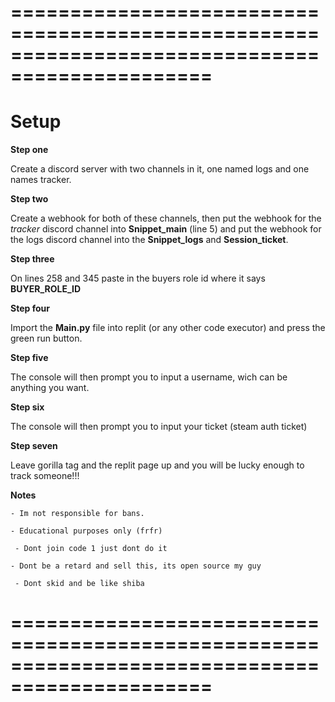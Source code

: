 
===============================================================================================                                                                                          
===============================================================================================


# Setup


**Step one**

Create a discord server with two channels in it, one named logs and one names tracker.
 
**Step two**

Create a webhook for both of these channels, then put the webhook for the *tracker* discord channel into **Snippet_main** (line 5) and put the webhook for the logs discord 
channel into the **Snippet_logs** and **Session_ticket**.

**Step three**

On lines 258 and 345 paste in the buyers role id where it says **BUYER_ROLE_ID**
 
**Step four**

Import the **Main.py** file into replit (or any other code executor) and press the green run button.
 
**Step five**

The console will then prompt you to input a username, wich can be anything you want.
 
**Step six**

The console will then prompt you to input your ticket (steam auth ticket)
 
**Step seven** 

Leave gorilla tag and the replit page up and you will be lucky enough to track someone!!!
 
**Notes**

	- Im not responsible for bans.
	
 	- Educational purposes only (frfr)
	
	 - Dont join code 1 just dont do it

 	- Dont be a retard and sell this, its open source my guy

	 - Dont skid and be like shiba

 
===============================================================================================                                                                                          
===============================================================================================
